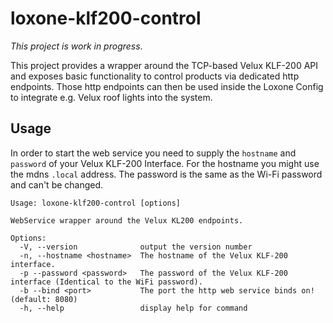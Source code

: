 # loxone-klf200-control

_This project is work in progress_.

This project provides a wrapper around the TCP-based Velux KLF-200 API and exposes basic functionality to control
products via dedicated http endpoints.
Those http endpoints can then be used inside the Loxone Config to integrate e.g. Velux roof lights into the system.

## Usage

In order to start the web service you need to supply the `hostname` and `password` of your Velux KLF-200 Interface.
For the hostname you might use the mdns `.local` address. The password is the same as the Wi-Fi password and can't be changed.

```console
Usage: loxone-klf200-control [options]

WebService wrapper around the Velux KL200 endpoints.

Options:
  -V, --version              output the version number
  -n, --hostname <hostname>  The hostname of the Velux KLF-200 interface.
  -p --password <password>   The password of the Velux KLF-200 interface (Identical to the WiFi password).
  -b --bind <port>           The port the http web service binds on! (default: 8080)
  -h, --help                 display help for command
```
